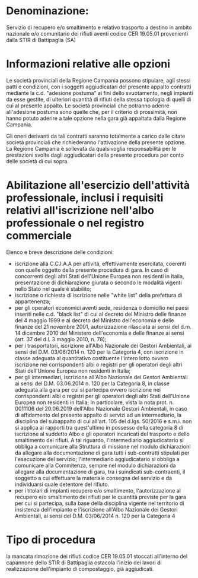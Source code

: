 # Denominazione:
Servizio di recupero e/o smaltimento e relativo trasporto a destino in ambito nazionale e/o comunitario dei rifiuti aventi codice CER 19.05.01 provenienti dalla STIR di Battipaglia (SA)

# Informazioni relative alle opzioni
Le società provinciali della Regione Campania possono stipulare, agli stessi patti e condizioni, con i soggetti aggiudicatari del presente appalto contratti mediante la c.d. "adesione postuma" ai fini dello svuotamento, negli impianti da esse gestite, di ulteriori quantità di rifiuti della stessa tipologia di quelli di cui al presente appalto. Le società provinciali che potranno aderire all'adesione postuma sono quelle che, per il criterio di prossimità, non hanno potuto aderire a tale opzione nella gara già appaltata dalla Regione Campania. 

Gli oneri derivanti da tali contratti saranno totalmente a carico dalle citate società provinciali che richiederanno l'attivazione della presente opzione. La Regione Campania è sollevata da qualsivoglia responsabilità per le prestazioni svolte dagli aggiudicatari della presente procedura per conto delle società di cui sopra.


# Abilitazione all'esercizio dell'attività professionale, inclusi i requisiti relativi all'iscrizione nell'albo professionale o nel registro commerciale
Elenco e breve descrizione delle condizioni:
- iscrizione alla C.C.I.A.A per attività, effettivamente esercitata, coerenti con quelle oggetto della presente procedura di gara. In caso di concorrenti degli altri Stati dell'Unione Europea non residenti in Italia, presentazione di dichiarazione giurata o secondo le modalità vigenti nello Stato nel quale è stabilito;
- iscrizione o richiesta di iscrizione nelle "white list" della prefettura di appartenenza;
- per gli operatori economici aventi sede, residenza o domicilio nei paesi inseriti nelle c.d. "black list" di cui al decreto del Ministro delle finanze del 4 maggio 1999 e al decreto del Ministro dell'economia e delle finanze del 21 novembre 2001, autorizzazione rilasciata ai sensi del d.m. 14 dicembre 2010 del Ministero dell'economia e delle finanze ai sensi (art. 37 del d.l. 3 maggio 2010, n. 78);
- per i trasportatori, iscrizione all'Albo Nazionale dei Gestori Ambientali, ai sensi del D.M. 03/06/2014 n. 120 per la Categoria 4, con iscrizione in classe adeguata al quantitativo costituente l'intero lotto ovvero iscrizione nei corrispondenti albi o registri per gli operatori degli altri Stati dell'Unione Europea non residenti in Italia;
- per gli intermediari, iscrizione all'Albo Nazionale dei Gestori Ambientali ai sensi del D.M. 03.06.2014 n. 120 per la Categoria 8, in classe adeguata alla gara per cui si partecipa ovvero iscrizione nei corrispondenti albi o registri per gli operatori degli altri Stati dell'Unione Europea non residenti in Italia; In particolare, vista la nota prot. n. 0011106 del 20.06.2019 dell'Albo Nazionale Gestori Ambientali, in caso di affidamento del presente appalto di servizi ad un intermediario, la disciplina del subappalto di cui all'art. 105 del d.lgs. 50/2016 e s.m.i. non si applica ai rapporti tra quest'ultimo in possesso della categoria 8 di iscrizione al suddetto Albo e gli operatori incaricati del trasporto e dello smaltimento dei rifiuti.  A tal riguardo, l'intermediario aggiudicatario si obbliga a comunicare alla Struttura di missione nel modulo dichiarazioni da allegare alla documentazione di gara tutti i sub-contratti stipulati per l'esecuzione del servizio; l'intermediario aggiudicatario si obbliga a comunicare alla Commitenza, sempre nel modulo dichiarazioni da allegare alla documentazione di gara, tra i suindicati sub-contraenti, il soggetto a cui effettuare la materiale consegna del servizio e da individuarsi quale detentore del rifiuto.
- per i titolari di impianti recupero e/o smaltimento, l'autorizzazione al recupero e/o smaltimento dei rifiuti per le quantità previste per la gara per cui si partecipa, sulla base della disciplina vigente nel territorio di insistenza dell'impianto e l'iscrizione all'Albo Nazionale dei Gestori Ambientali, ai sensi del D.M. 03/06/2014 n. 120 per la Categoria 4

# Tipo di procedura
la mancata rimozione dei rifiuti codice CER 19.05.01 stoccati all'interno del capannone dello STIR di Battipaglia ostacola l'inizio dei lavori di realizzazione dell'impianto di compostaggio, già aggiudicati.